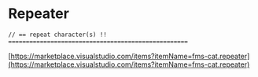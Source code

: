# Repeater

```
// == repeat character(s) !! ===================================================
```

[https://marketplace.visualstudio.com/items?itemName=fms-cat.repeater](https://marketplace.visualstudio.com/items?itemName=fms-cat.repeater)